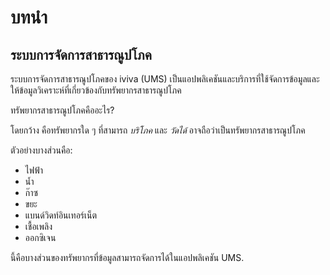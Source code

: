 # บทนำ

## ระบบการจัดการสาธารณูปโภค

ระบบการจัดการสาธารณูปโภคของ iviva (UMS) เป็นแอปพลิเคชันและบริการที่ใช้จัดการข้อมูลและให้ข้อมูลวิเคราะห์ที่เกี่ยวข้องกับทรัพยากรสาธารณูปโภค

ทรัพยากรสาธารณูปโภคคืออะไร?

โดยกว้าง คือทรัพยากรใด ๆ ที่สามารถ _บริโภค_ และ _วัดได้_ อาจถือว่าเป็นทรัพยากรสาธารณูปโภค

ตัวอย่างบางส่วนคือ:

* ไฟฟ้า
* น้ำ
* ก๊าซ
* ขยะ
* แบนด์วิดท์อินเทอร์เน็ต
* เชื้อเพลิง
* ออกซิเจน

นี้คือบางส่วนของทรัพยากรที่ข้อมูลสามารถจัดการได้ในแอปพลิเคชัน UMS.